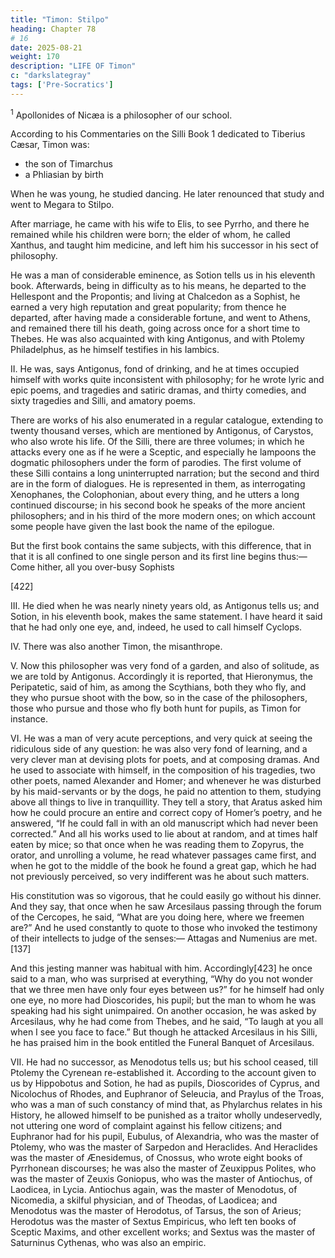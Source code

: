 ```yaml
---
title: "Timon: Stilpo"
heading: Chapter 78
# 16
date: 2025-08-21
weight: 170
description: "LIFE OF Timon"
c: "darkslategray"
tags: ['Pre-Socratics']
---
```



<sup>1</sup> Apollonides of Nicæa is a philosopher of our school.

According to his Commentaries on the Silli Book 1 dedicated to Tiberius Cæsar, Timon was:
- the son of Timarchus
- a Phliasian by birth

When he was young, he studied dancing. He later renounced that study and went to Megara to Stilpo.

After marriage, he came with his wife to Elis, to see Pyrrho, and there he remained while his children were born; the elder of whom, he called Xanthus, and taught him medicine, and left him his successor in his sect of philosophy. 

He was a man of considerable eminence, as Sotion tells us in his eleventh book. Afterwards, being in difficulty as to his means, he departed to the Hellespont and the Propontis; and living at Chalcedon as a Sophist, he earned a very high reputation and great popularity; from thence he departed, after having made a considerable fortune, and went to Athens, and remained there till his death, going across once for a short time to Thebes. He was also acquainted with king Antigonus, and with Ptolemy Philadelphus, as he himself testifies in his Iambics.

II. He was, says Antigonus, fond of drinking, and he at times occupied himself with works quite inconsistent with philosophy; for he wrote lyric and epic poems, and tragedies and satiric dramas, and thirty comedies, and sixty tragedies and Silli, and amatory poems.

There are works of his also enumerated in a regular catalogue, extending to twenty thousand verses, which are mentioned by Antigonus, of Carystos, who also wrote his life. Of the Silli, there are three volumes; in which he attacks every one as if he were a Sceptic, and especially he lampoons the dogmatic philosophers under the form of parodies. The first volume of these Silli contains a long uninterrupted narration; but the second and third are in the form of dialogues. He is represented in them, as interrogating Xenophanes, the Colophonian, about every thing, and he utters a long continued discourse; in his second book he speaks of the more ancient philosophers; and in his third of the more modern ones; on which account some people have given the last book the name of the epilogue.

But the first book contains the same subjects, with this difference, that in that it is all confined to one single person and its first line begins thus:—
Come hither, all you over-busy Sophists

[422]

III. He died when he was nearly ninety years old, as Antigonus tells us; and Sotion, in his eleventh book, makes the same statement. I have heard it said that he had only one eye, and, indeed, he used to call himself Cyclops.

IV. There was also another Timon, the misanthrope.

V. Now this philosopher was very fond of a garden, and also of solitude, as we are told by Antigonus. Accordingly it is reported, that Hieronymus, the Peripatetic, said of him, as among the Scythians, both they who fly, and they who pursue shoot with the bow, so in the case of the philosophers, those who pursue and those who fly both hunt for pupils, as Timon for instance.

VI. He was a man of very acute perceptions, and very quick at seeing the ridiculous side of any question: he was also very fond of learning, and a very clever man at devising plots for poets, and at composing dramas. And he used to associate with himself, in the composition of his tragedies, two other poets, named Alexander and Homer; and whenever he was disturbed by his maid-servants or by the dogs, he paid no attention to them, studying above all things to live in tranquillity. They tell a story, that Aratus asked him how he could procure an entire and correct copy of Homer’s poetry, and he answered, “If he could fall in with an old manuscript which had never been corrected.” And all his works used to lie about at random, and at times half eaten by mice; so that once when he was reading them to Zopyrus, the orator, and unrolling a volume, he read whatever passages came first, and when he got to the middle of the book he found a great gap, which he had not previously perceived, so very indifferent was he about such matters.

His constitution was so vigorous, that he could easily go without his dinner. And they say, that once when he saw Arcesilaus passing through the forum of the Cercopes, he said, “What are you doing here, where we freemen are?” And he used constantly to quote to those who invoked the testimony of their intellects to judge of the senses:—
Attagas and Numenius are met.[137]

And this jesting manner was habitual with him. Accordingly[423] he once said to a man, who was surprised at everything, “Why do you not wonder that we three men have only four eyes between us?” for he himself had only one eye, no more had Dioscorides, his pupil; but the man to whom he was speaking had his sight unimpaired. On another occasion, he was asked by Arcesilaus, why he had come from Thebes, and he said, “To laugh at you all when I see you face to face.” But though he attacked Arcesilaus in his Silli, he has praised him in the book entitled the Funeral Banquet of Arcesilaus.

VII. He had no successor, as Menodotus tells us; but his school ceased, till Ptolemy the Cyrenean re-established it. According to the account given to us by Hippobotus and Sotion, he had as pupils, Dioscorides of Cyprus, and Nicolochus of Rhodes, and Euphranor of Seleucia, and Praylus of the Troas, who was a man of such constancy of mind that, as Phylarchus relates in his History, he allowed himself to be punished as a traitor wholly undeservedly, not uttering one word of complaint against his fellow citizens; and Euphranor had for his pupil, Eubulus, of Alexandria, who was the master of Ptolemy, who was the master of Sarpedon and Heraclides. And Heraclides was the master of Ænesidemus, of Cnossus, who wrote eight books of Pyrrhonean discourses; he was also the master of Zeuxippus Polites, who was the master of Zeuxis Goniopus, who was the master of Antiochus, of Laodicea, in Lycia. Antiochus again, was the master of Menodotus, of Nicomedia, a skilful physician, and of Theodas, of Laodicea; and Menodotus was the master of Herodotus, of Tarsus, the son of Arieus; Herodotus was the master of Sextus Empiricus, who left ten books of Sceptic Maxims, and other excellent works; and Sextus was the master of Saturninus Cythenas, who was also an empiric.
